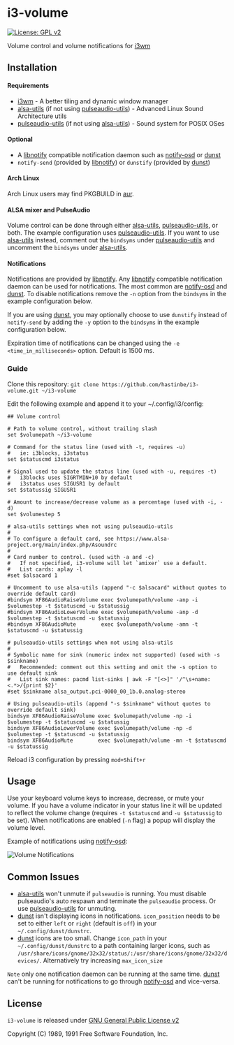 i3-volume
=========
[![License: GPL v2](https://img.shields.io/badge/License-GPL%20v2-blue.svg)][license]

Volume control and volume notifications for [i3wm]

## Installation

#### Requirements
* [i3wm] - A better tiling and dynamic window manager
* [alsa-utils] (if not using [pulseaudio-utils]) - Advanced Linux Sound Architecture utils
* [pulseaudio-utils] (if not using [alsa-utils]) - Sound system for POSIX OSes

#### Optional
* A [libnotify] compatible notification daemon such as [notify-osd] or [dunst]
* `notify-send` (provided by [libnotify]) or `dunstify` (provided by [dunst])

#### Arch Linux

Arch Linux users may find PKGBUILD in [aur](https://aur.archlinux.org/packages/i3-volume/).

#### ALSA mixer and PulseAudio
Volume control can be done through either [alsa-utils], [pulseaudio-utils], or both. The example configuration uses [pulseaudio-utils]. If you want to use [alsa-utils] instead, comment out the `bindsyms` under [pulseaudio-utils] and uncomment the `bindsyms` under [alsa-utils].

#### Notifications
Notifications are provided by [libnotify]. Any [libnotify] compatible notification daemon can be used for notifications. The most common are [notify-osd] and [dunst]. To disable notifications remove the `-n` option from the `bindsyms` in the example configuration below.

If you are using [dunst], you may optionally choose to use `dunstify` instead of `notify-send` by adding the `-y` option to the `bindsyms` in the example configuration below.

Expiration time of notifications can be changed using the `-e <time_in_milliseconds>` option. Default is 1500 ms.

### Guide
Clone this repository: `git clone https://github.com/hastinbe/i3-volume.git ~/i3-volume`

Edit the following example and append it to your ~/.config/i3/config:

```
## Volume control

# Path to volume control, without trailing slash
set $volumepath ~/i3-volume

# Command for the status line (used with -t, requires -u)
#   ie: i3blocks, i3status
set $statuscmd i3status

# Signal used to update the status line (used with -u, requires -t)
#   i3blocks uses SIGRTMIN+10 by default
#   i3status uses SIGUSR1 by default
set $statussig SIGUSR1

# Amount to increase/decrease volume as a percentage (used with -i, -d)
set $volumestep 5

# alsa-utils settings when not using pulseaudio-utils
#
# To configure a default card, see https://www.alsa-project.org/main/index.php/Asoundrc
#
# Card number to control. (used with -a and -c)
#   If not specified, i3-volume will let `amixer` use a default.
#   List cards: aplay -l
#set $alsacard 1

# Uncomment to use alsa-utils (append "-c $alsacard" without quotes to override default card)
#bindsym XF86AudioRaiseVolume exec $volumepath/volume -anp -i $volumestep -t $statuscmd -u $statussig
#bindsym XF86AudioLowerVolume exec $volumepath/volume -anp -d $volumestep -t $statuscmd -u $statussig
#bindsym XF86AudioMute        exec $volumepath/volume -amn -t $statuscmd -u $statussig

# pulseaudio-utils settings when not using alsa-utils
#
# Symbolic name for sink (numeric index not supported) (used with -s $sinkname)
#   Recommended: comment out this setting and omit the -s option to use default sink
#   List sink names: pacmd list-sinks | awk -F "[<>]" '/^\s+name: <.*>/{print $2}'
#set $sinkname alsa_output.pci-0000_00_1b.0.analog-stereo

# Using pulseaudio-utils (append "-s $sinkname" without quotes to override default sink)
bindsym XF86AudioRaiseVolume exec $volumepath/volume -np -i $volumestep -t $statuscmd -u $statussig
bindsym XF86AudioLowerVolume exec $volumepath/volume -np -d $volumestep -t $statuscmd -u $statussig
bindsym XF86AudioMute        exec $volumepath/volume -mn -t $statuscmd -u $statussig
```
Reload i3 configuration by pressing `mod+Shift+r`

## Usage
Use your keyboard volume keys to increase, decrease, or mute your volume. If you have a volume indicator in your status line it will be updated to reflect the volume change (requires `-t $statuscmd` and `-u $statussig` to be set). When notifications are enabled (`-n` flag) a popup will display the volume level.

Example of notifications using [notify-osd]:

![Volume Notifications](https://github.com/hastinbe/i3-volume/blob/master/volume-notifications.png)

## Common Issues
* [alsa-utils] won't unmute if `pulseaudio` is running. You must disable pulseaudio's auto respawn and terminate the `pulseaudio` process. Or use [pulseaudio-utils] for unmuting.
* [dunst] isn't displaying icons in notifications. `icon_position` needs to be set to either `left` or `right` (default is `off`) in your `~/.config/dunst/dunstrc`.
* [dunst] icons are too small. Change `icon_path` in your `~/.config/dunst/dunstrc` to a path containing larger icons, such as `/usr/share/icons/gnome/32x32/status/:/usr/share/icons/gnome/32x32/devices/`. Alternatively try increasing `max_icon_size`

`Note` only one notification daemon can be running at the same time. [dunst] can't be running for notifications to go through [notify-osd] and vice-versa.

## License

`i3-volume` is released under [GNU General Public License v2][license]

Copyright (C) 1989, 1991 Free Software Foundation, Inc.

[alsa-utils]: https://alsa.opensrc.org/Alsa-utils
[dunst]: https://dunst-project.org
[i3wm]: https://i3wm.org
[libnotify]: https://developer.gnome.org/libnotify
[license]: https://www.gnu.org/licenses/gpl-2.0.en.html
[notify-osd]: https://launchpad.net/notify-osd
[pulseaudio-utils]: https://www.freedesktop.org/wiki/Software/PulseAudio/
